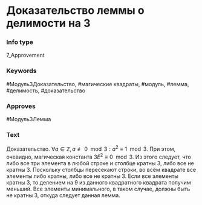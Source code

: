 # Доказательство леммы о делимости на 3
### Info type
7_Approvement
### Keywords
#Модуль3Доказательство, #магические квадраты, #модуль, #лемма, #делимость, #доказательство
### Approves
#Модуль3Лемма
### Text
Доказательство. $\forall a \in \mathbb{Z}, a \not\equiv 0 \mod 3: a^2 \equiv 1 \mod 3$. При этом, очевидно, магическая константа $3E^2 \equiv 0 \mod 3$. Из этого следует, что либо все три элемента в любой строке и столбце кратны 3, либо все не кратны 3. Поскольку столбцы пересекают строки, во всём квадрате все элементы либо кратны, либо все не кратны 3. Если все элементы кратны 3, то делением на 9 из данного квадратного квадрата получим меньший. Все элементы минимального, в таком случае, должны быть не кратны 3, откуда следует данная лемма.